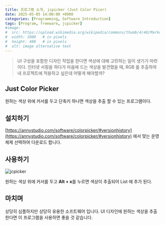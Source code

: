 ```yaml
---
title: 프로그램 소개, jcpicker (Just Color Picer)
date: 2025-05-05 14:00:00 +0900
categories: [Programming, Software Introduction]
tags: [Program, freeware, jcpicker]
#image:
#  src: https://upload.wikimedia.org/wikipedia/commons/thumb/4/48/Markdown-mark.svg/1200px-Markdown-mark.svg.png
#  width: 1000   # in pixels
#  height: 400   # in pixels
#  alt: image alternative text
---
```


> UI 구성을 포함한 디자인 작업을 한다면 색상에 대해 고민하는 일이 생기기 마련이다. 인터넷 서핑을 하다가 마음에 드는 색상을 발견했을 때, RGB 를 추출하여 내 프로젝트에 적용하고 싶은데 어떻게 해야할까?

## Just Color Picker
원하는 색상 위에 커서를 두고 단축키 하나면 색상을 추출 할 수 있는 프로그램이다.

## 설치하기
[https://annystudio.com/software/colorpicker/#versionhistory](https://annystudio.com/software/colorpicker/#versionhistory)
에서 맞는 운영체제 선택하여 다운로드 합니다.

## 사용하기
![jcpicker](https://i.ibb.co/7tcBNmYd/image.png)

원하는 색상 위에 커서를 두고 **Alt + x**를 누르면 색상이 추출되어 List 에 추가 된다.

## 마치며
상당히 심플하지만 상당히 유용한 소프트웨어 입니다. UI 디자인에 원하는 색상을 추출한다면 이 프로그램을 사용하면 좋을 것 같습니다.